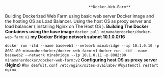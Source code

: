                                           **Docker-Web-Farm**
Building Dockerized Web Farm using basic web server Docker image and the hosting OS as Load Balancer.
Using the host OS as proxy server and load balancer ( installing Nginx on The Host OS ).
                    **Building The Docker Containers using the base image**
`docker pull minamaherdocker/docker-web-farm:v1`
                   **my Docker Bridge network subnet 10.1.0.0/16**

`docker run -itd --name baseweb1 --network minabridge --ip 10.1.0.10 -p 8081:80 minamaherdocker/docker-web-farm:v1`
`docker run -itd --name baseweb2 --network minabridge --ip 10.1.0.11 -p 8082:80 minamaherdocker/docker-web-farm:v2`
                   **Configuring host OS as proxy server (Nginx)**
#`mv deafult.conf /etc/nginx/sites-availabe/`
#`systemctl restart nginx`
